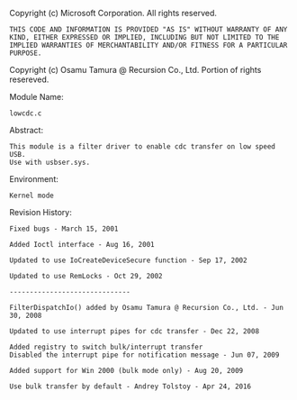 Copyright (c) Microsoft Corporation.  All rights reserved.

    THIS CODE AND INFORMATION IS PROVIDED "AS IS" WITHOUT WARRANTY OF ANY
    KIND, EITHER EXPRESSED OR IMPLIED, INCLUDING BUT NOT LIMITED TO THE
    IMPLIED WARRANTIES OF MERCHANTABILITY AND/OR FITNESS FOR A PARTICULAR
    PURPOSE.

Copyright (c) Osamu Tamura @ Recursion Co., Ltd.  Portion of rights resereved.

Module Name:

    lowcdc.c

Abstract:

    This module is a filter driver to enable cdc transfer on low speed USB.
    Use with usbser.sys.

Environment:

    Kernel mode

Revision History:

    Fixed bugs - March 15, 2001

    Added Ioctl interface - Aug 16, 2001
    
    Updated to use IoCreateDeviceSecure function - Sep 17, 2002

    Updated to use RemLocks - Oct 29, 2002

	------------------------------

    FilterDispatchIo() added by Osamu Tamura @ Recursion Co., Ltd. - Jun 30, 2008

    Updated to use interrupt pipes for cdc transfer - Dec 22, 2008

	Added registry to switch bulk/interrupt transfer
	Disabled the interrupt pipe for notification message - Jun 07, 2009

	Added support for Win 2000 (bulk mode only) - Aug 20, 2009

    Use bulk transfer by default - Andrey Tolstoy - Apr 24, 2016
